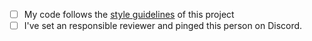 - [ ] My code follows the [style guidelines](https://github.com/LiU-SeeGoals/wiki/wiki/1.1.-Processes-&-Standards#seegoal---firmware-standard) of this project
- [ ] I've set an responsible reviewer and pinged this person on Discord.
